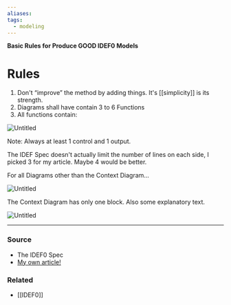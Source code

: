 ```yaml
---
aliases: 
tags:
  - modeling
---
```

**Basic Rules for Produce GOOD IDEF0 Models**

# Rules

1. Don't “improve” the method by adding things. It's [[simplicity]] is its strength.
2. Diagrams shall have contain 3 to 6 Functions
3. All functions contain:

![Untitled](Untitled.png)

Note:
	Always at least 1 control and 1 output.

The IDEF Spec doesn't actually limit the number of lines on each side, I picked 3 for my article. Maybe 4 would be better.

For all Diagrams other than the Context Diagram...

![Untitled](Untitled%201.png)

The Context Diagram has only one block. Also some explanatory text.

![Untitled](Untitled%202.png)

---

### Source
- The IDEF0 Spec 
- [My own article!](https://aarongilly.com/gillespedia/idef0/)

### Related
- [[IDEF0]]